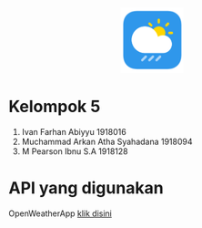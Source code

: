 <p align="center">
  <img width="110" height="auto" src="./app/src/main/res/drawable/logo.png" alt>                        
</p>
 <h1>Kelompok 5</h1>
 <ol>
  <li>Ivan Farhan Abiyyu 1918016</li>
  <li>Muchammad Arkan Atha Syahadana 1918094</li>
  <li>M Pearson Ibnu S.A 1918128</li>
</ol>
<h1>API yang digunakan</h1>
<p>OpenWeatherApp <a href="https://openweathermap.org/" target="_blank">klik disini</a></p>
